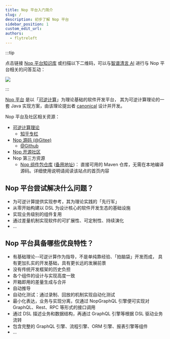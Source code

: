 ```yaml
---
title: Nop 平台入门简介
slug: /
description: 初步了解 Nop 平台
sidebar_position: 1
custom_edit_url:
authors:
  - flytreleft
---
```


:::tip

点击链接 [Nop 平台知识库](https://chatglm.cn/share/FjL5q)
或扫描以下二维码，可以与[智谱清言 AI](https://chatglm.cn) 进行与 Nop 平台相关的问答互动：

![](/img/ai-chat-qrcode.png)

:::

[Nop 平台](https://gitee.com/canonical-entropy/nop-entropy)
是以「[可逆计算](https://zhuanlan.zhihu.com/p/64004026)」为理论基础的软件开发平台，
其为可逆计算理论的一套 Java 实现方案，由该理论提出者
[canonical](https://www.zhihu.com/people/canonical-entropy)
设计并开发。

Nop 平台及社区相关资源：

- [可逆计算理论](https://zhuanlan.zhihu.com/p/64004026)
  - [知乎专栏](https://www.zhihu.com/column/reversible-computation)
- [Nop 源码 (@Gitee)](https://gitee.com/canonical-entropy/nop-entropy)
  - [@Github](https://github.com/entropy-cloud/nop-entropy)
- [Nop 开源社区](https://nop-platform.github.io)
- Nop 第三方资源
  - [Nop 组件包仓库](https://nop.repo.crazydan.io)
    ([备用地址](https://crazydan-studio.github.io/nop-repo))：
    直接可用的 Maven 仓库，无需在本地编译源码。详细使用说明请阅读该站点的首页内容

## Nop 平台尝试解决什么问题？

- 为可逆计算提供实现参考，其为理论实践的「先行军」
- 从零开始构建以 DSL 为设计核心的软件开发生态的基础设施
- 实现业务级别的组件复用
- 通过差量机制实现软件的可扩展性、可定制性、持续演化
- ...

## Nop 平台具备哪些优良特性？

- 有基础理论--可逆计算作为指导，不是单纯靠经验、「拍脑袋」开发而成，
  具有更加扎实的开发基础，具有更长远的发展前景
- 没有传统开发框架的历史负担
- 各个组件的设计与实现高度一致
- 开箱即用的差量生成与合并
- 自动推导
- 自动化测试：通过录制、回放的机制实现自动化测试
- 最小化表达，业务与实现分离，仅通过 NopGraphQL 引擎便可实现对
  GraphQL、Rest、RPC 等形式的接口调用
- 通过 DSL 描述业务和数据结构，再通过 GraphQL 引擎等根据 DSL 驱动业务流转
- 包含完整的 GraphQL 引擎、流程引擎、ORM 引擎、报表引擎等组件
- ...
